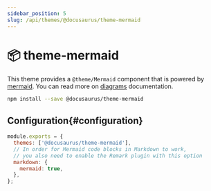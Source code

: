 ```yaml
---
sidebar_position: 5
slug: /api/themes/@docusaurus/theme-mermaid
---
```


# 📦 theme-mermaid

This theme provides a `@theme/Mermaid` component that is powered by [mermaid](https://mermaid-js.github.io/). You can read more on [diagrams](../../guides/markdown-features/markdown-features-diagrams.mdx) documentation.

```bash npm2yarn
npm install --save @docusaurus/theme-mermaid
```

## Configuration{#configuration}

```js title="docusaurus.config.js"
module.exports = {
  themes: ['@docusaurus/theme-mermaid'],
  // In order for Mermaid code blocks in Markdown to work,
  // you also need to enable the Remark plugin with this option
  markdown: {
    mermaid: true,
  },
};
```

